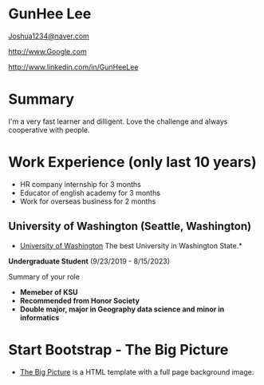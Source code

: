 # GunHee Lee

Joshua1234@naver.com

http://www.Google.com

http://www.linkedin.com/in/GunHeeLee

# Summary

 I'm a very fast learner and dilligent. Love the challenge and always cooperative with people.

# Work Experience (only last 10 years)

* HR company internship for 3 months
* Educator of english academy for 3 months
* Work for overseas business for 2 months

## University of Washington (Seattle, Washington)

* [University of Washington][] The best University in Washington State.*

**Undergraduate Student** (9/23/2019 - 8/15/2023)

Summary of your role

- **Memeber of KSU**
- **Recommended from Honor Society**
- **Double major, major in Geography data science and minor in informatics**

[University of Washington]: http://www.washington.edu

# Start Bootstrap - The Big Picture
* [The Big Picture][] is a HTML template with a full page background image.
  
[The Big Picture]: https://www.gunehee.github.io
